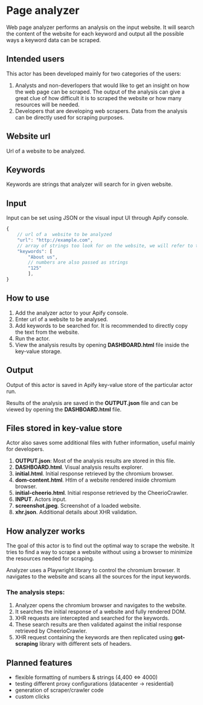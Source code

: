 # Page analyzer
Web page analyzer performs an analysis on the input website. It will search the content of the website for each keyword and output all the possible ways a keyword data can be scraped. 


## Intended users
This actor has been developed mainly for two categories of the users: 
1. Analysts and non-deverlopers that would like to get an insight on how the web page can be scraped. The output of the analysis can give a great clue of how difficult it is to scraped the website or how many resources will be needed.
2. Developers that are developing web scrapers. Data from the analysis can be directly used for scraping purposes.   

## Website url
Url of a website to be analyzed.

## Keywords
Keywords are strings that analyzer will search for in given website. 

## Input

Input can be set using JSON or the visual input UI through Apify console. 
```javascript
{
    // url of a  website to be analyzed
    "url": "http://example.com",
    // array of strings too look for on the website, we will refer to those string as "keywords"
    "keywords": [
        "About us",
        // numbers are also passed as strings
        "125"
        ],
}
```
## How to use
1. Add the analyzer actor to your Apify console. 
2. Enter url of a website to be analysed. 
3. Add keywords to be searched for. It is recommended to directly copy the text from the website. 
4. Run the actor. 
5. View the analysis results by opening __DASHBOARD.html__ file inside the key-value storage. 

## Output

Output of this actor is saved in Apify key-value store of the particular actor run.

Results of the analysis are saved in the __OUTPUT.json__ file and can be viewed by opening the __DASHBOARD.html__ file.

## Files stored in key-value store
Actor also saves some additional files with futher information, useful mainly for developers. 
1. __OUTPUT.json__: Most of the analysis results are stored in this file.
2. __DASHBOARD.html__. Visual analysis results explorer.
3. __initial.html__. Initial response retrieved by the chromium browser.
4. __dom-content.html__. Htlm of a website rendered inside chromium browser. 
5. __initial-cheerio.html__. Initial response retrieved by the CheerioCrawler. 
6. __INPUT__. Actors input. 
7. __screenshot.jpeg__. Screenshot of a loaded website. 
8. __xhr.json__. Additional details about XHR validation. 

## How analyzer works

The goal of this actor is to find out the optimal way to scrape the website. It tries to find a way to scrape a website without using a browser to minimize the resources needed for scraping. 


Analyzer uses a Playwright library to control the chromium browser. It navigates to the website and scans all the sources for the input keywords.

### The analysis steps: 
1. Analyzer opens the chromium browser and navigates to the website.
2. It searches the initial response of a website and fully rendered DOM.
3. XHR requests are intercepted and searched for the keywords.
4. These search results are then validated against the initial response retrieved by CheerioCrawler.
5. XHR request containing the keywords are then replicated using __got-scraping__ library with different sets of headers. 


## Planned features
* flexible formatting of numbers & strings (4,400 <=> 4000)
* testing different proxy configurations (datacenter -> residential)
* generation of scraper/crawler code
* custom clicks

<!-- # Getting started with Apify actors

The `README.md` file documents what your actor does and how to use it,
which is then displayed in the Console or Apify Store. It's always a good
idea to write a `README.md`. In a few months, not even you
will remember all the details about the actor.

You can use [Markdown](https://www.markdownguide.org/cheat-sheet)
language for rich formatting.

## Documentation reference

- [Apify SDK](https://sdk.apify.com/)
- [Apify Actor documentation](https://docs.apify.com/actor)
- [Apify CLI](https://docs.apify.com/cli)

## Writing a README

See our tutorial on [writing READMEs for your actors](https://help.apify.com/en/articles/2912548-how-to-write-great-readme-for-your-actors) if you need more inspiration. -->
